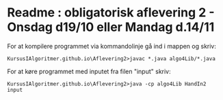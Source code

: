# Readme : obligatorisk aflevering 2 - Onsdag d19/10 eller Mandag d.14/11

For at kompilere programmet via kommandolinje gå ind i mappen og skriv:
```
KursusIAlgoritmer.github.io\Aflevering2>javac *.java algo4Lib/*.java
```

For at køre programmet med inputet fra filen "input" skriv:
```
KursusIAlgoritmer.github.io\Aflevering2>java -cp algo4Lib HandIn2 input
```

